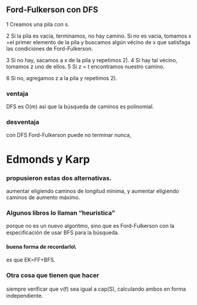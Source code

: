 ## Ford-Fulkerson con DFS

1 Creamos una pila con s.

2 Si la pila es vacia, terminamos, no hay camino. Si no es vacia,
tomamos x =el primer elemento de la pila y buscamos algún vécino de x que satisfaga las condiciones de Ford-Fulkerson.

3 Si no hay, sacamos a x de la pila y repetimos 2).
4 Si hay tal vécino, tomamos z uno de ellos.
5 Si z = t encontramos nuestro camino.

6 Si no, agregamos z a la pila y repetimos 2).


### ventaja
DFS es O(m) asi que la búsqueda de caminos es polinomial.

### desventaja
con DFS Ford-Fulkerson puede no terminar nunca,


# Edmonds y Karp


### propusieron estas dos alternativas.

aumentar eligiendo caminos de longitud mínima, y aumentar eligiendo caminos de aumento máximo.

### Algunos libros lo llaman “heurística”
porque no es un nuevo algoritmo, sino que
es Ford-Fulkerson con la especiﬁcación de usar BFS para la búsqueda.


#### buena forma de recordarlo\
es que EK=FF+BFS.


### Otra cosa que tienen que hacer
siempre veriﬁcar que v(f) sea igual a cap(S), calculando ambos en forma independiente.
